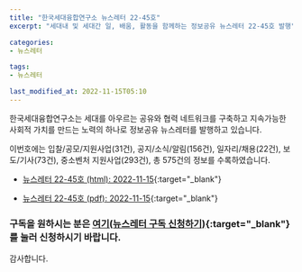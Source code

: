 ```yaml
---
title: "한국세대융합연구소 뉴스레터 22-45호"
excerpt: "세대내 및 세대간 일, 배움, 활동을 함께하는 정보공유 뉴스레터 22-45호 발행" 

categories:
- 뉴스레터

tags:
- 뉴스레터

last_modified_at: 2022-11-15T05:10
---
```


한국세대융합연구소는 세대를 아우르는 공유와 협력 네트워크를 구축하고 지속가능한 사회적 가치를 만드는 노력의 하나로 정보공유 뉴스레터를 발행하고 있습니다.

이번호에는 입찰/공모/지원사업(31건), 공지/소식/알림(156건), 일자리/채용(22건), 보도/기사(73건), 중소벤처 지원사업(293건), 총 575건의 정보를 수록하였습니다.

* [뉴스레터 22-45호 (html): 2022-11-15](https://gcrcenter.github.io/assets/htmls/gcrc_news_letter_20221115.html){:target="_blank"}

* [뉴스레터 22-45호 (pdf): 2022-11-15](https://gcrcenter.github.io/assets/pdfs/news_letter_20221115.pdf){:target="_blank"}


### 구독을 원하시는 분은 [여기(뉴스레터 구독 신청하기)](https://forms.gle/MJ5gVHCdunBXXWVB7){:target="_blank"} 를 눌러 신청하시기 바랍니다.


감사합니다.